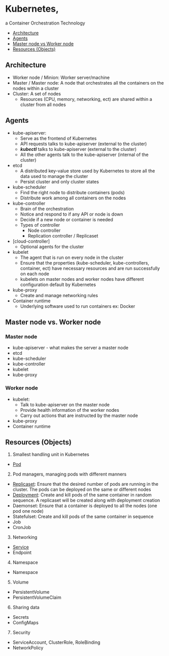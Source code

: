 # Kubernetes, 
a Container Orchestration Technology

- [Architecture](https://github.com/Ariel-Yu/knowledge-bases/blob/master/kubernetes/1-architecture.md#architecture)
- [Agents](https://github.com/Ariel-Yu/knowledge-bases/blob/master/kubernetes/1-architecture.md#agents)
- [Master node vs Worker node](https://github.com/Ariel-Yu/knowledge-bases/blob/master/kubernetes/1-architecture.md#master-node-vs-worker-node)
- [Resources (Objects)](https://github.com/Ariel-Yu/knowledge-bases/blob/master/kubernetes/1-architecture.md#resources-objects)

## Architecture
* Worker node / Minion: Worker server/machine
* Master / Master node: A node that orchestrates all the containers on the nodes within a cluster
* Cluster: A set of nodes
   * Resources (CPU, memory, networking, ect) are shared within a cluster from all nodes

## Agents
* kube-apiserver: 
    * Serve as the frontend of Kubernetes
    * API requests talks to kube-apiserver (external to the cluster)
    * ***kubectl*** talks to kube-apiserver (external to the cluster)
    * All the other agents talk to the kube-apiserver (internal of the cluster)
* etcd
    * A distributed key-value store used by Kubernetes to store all the data used to manage the cluster
    * Persist cluster and only cluster states
* kube-scheduler
    * Find the right node to distribute containers (pods)
    * Distribute work among all containers on the nodes
* kube-controller
    * Brain of the orchestration
    * Notice and respond to if any API or node is down
    * Decide if a new node or container is needed
    * Types of controller
        * Node controller
        * Replication controller / Replicaset
* [cloud-controller]
   * Optional agents for the cluster
* kubelet
    * The agent that is run on every node in the cluster
    * Ensure that the properties (kube-scheduler, kube-controllers, container, ect) have necessary resources and are run successfully on each node
    * kubelets on master nodes and worker nodes have different configuration default by Kubernetes
* kube-proxy
    * Create and manage networking rules
* Container runtime
    * Underlying software used to run containers ex: Docker

## Master node vs. Worker node

### Master node
* kube-apiserver - what makes the server a master node
* etcd
* kube-scheduler
* kube-controller
* kubelet
* kube-proxy

### Worker node
* kubelet: 
    * Talk to kube-apiserver on the master node
    * Provide health information of the worker nodes
    * Carry out actions that are instructed by the master node
* kube-proxy
* Container runtime

## Resources (Objects)
1. Smallest handling unit in Kubernetes
  * [Pod](https://github.com/Ariel-Yu/knowledge-bases/blob/master/kubernetes/3.1-pods.md)

2. Pod managers, managing pods with different manners
  * [Replicaset](https://github.com/Ariel-Yu/knowledge-bases/blob/master/kubernetes/3.2-replicasets-&-repliation-controllers.md): Ensure that the desired number of pods are running in the cluster. The pods can be deployed on the same or different nodes
  * [Deployment](https://github.com/Ariel-Yu/knowledge-bases/blob/master/kubernetes/3.3-deployments.md): Create and kill pods of the same container in random sequence. A replicaset will be created along with deployment creation
  * Daemonset: Ensure that a container is deployed to all the nodes (one pod one node)
  * Statefulset: Create and kill pods of the same container in sequence
  * Job
  * CronJob

3. Networking
  * [Service](https://github.com/Ariel-Yu/knowledge-bases/blob/master/kubernetes/3.4-services.md)
  * Endpoint

4. Namespace
  * Namespace

5. Volume
  * PersistentVolume
  * PersistentVolumeClaim

6. Sharing data
  * Secrets
  * ConfigMaps
  
7. Security
  * ServiceAccount, ClusterRole, RoleBinding
  * NetworkPolicy
